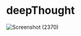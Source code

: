 # deepThought
<a href="https://deepthought-iota.vercel.app/"></a>

![Screenshot (2370)](https://user-images.githubusercontent.com/101388992/229495418-286b42ce-6fac-41a2-a8ab-0b0eabf799e8.png)
